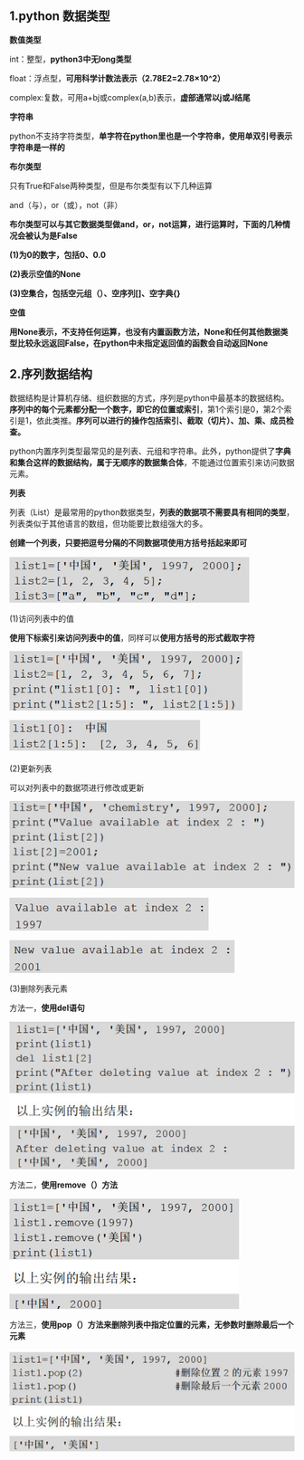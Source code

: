 ## 1.python 数据类型

**数值类型**

int：整型，**python3中无long类型**

float：浮点型，**可用科学计数法表示（2.78E2=2.78×10\^2）**

complex:复数，可用a+bj或complex(a,b)表示，**虚部通常以j或J结尾**

**字符串**

python不支持字符类型，**单字符在python里也是一个字符串，使用单双引号表示字符串是一样的**

**布尔类型**

只有True和False两种类型，但是布尔类型有以下几种运算

and（与），or（或），not（非）

**布尔类型可以与其它数据类型做and，or，not运算，进行运算时，下面的几种情况会被认为是False**

**(1)为0的数字，包括0、0.0**

**(2)表示空值的None**

**(3)空集合，包括空元组（）、空序列[]、空字典{}**

**空值**

**用None表示，不支持任何运算，也没有内置函数方法，None和任何其他数据类型比较永远返回False，在python中未指定返回值的函数会自动返回None**

## 2.序列数据结构

数据结构是计算机存储、组织数据的方式，序列是python中最基本的数据结构。**序列中的每个元素都分配一个数字，即它的位置或索引**，第1个索引是0，第2个索引是1，依此类推。**序列可以进行的操作包括索引、截取（切片）、加、乘、成员检查。**

python内置序列类型最常见的是列表、元组和字符串。此外，python提供了**字典和集合这样的数据结构，属于无顺序的数据集合体**，不能通过位置索引来访问数据元素。

**列表**

列表（List）是最常用的python数据类型，**列表的数据项不需要具有相同的类型**，列表类似于其他语言的数组，但功能要比数组强大的多。

**创建一个列表，只要把逗号分隔的不同数据项使用方括号括起来即可**

![](media/0db719d6cbfc2a2c5e80e87b0806c912.png)

(1)访问列表中的值

**使用下标索引来访问列表中的值**，同样可以**使用方括号的形式截取字符**

![](media/dcaded3405dd09312d8d8c32f8090470.png)

![](media/1f8911127843886b74fecec35df7d57e.png)

(2)更新列表

可以对列表中的数据项进行修改或更新

![](media/bea1fd89a15e93af81c50005cf560b9f.png)

![](media/b6cbdc10930447f184645752e137b23a.png)

![](media/138584c2333f5547fe7e4a7358a342d5.png)

(3)删除列表元素

方法一，**使用del语句**

![](media/bb53f1d9c9ab3f8481f0d2c52f47958d.png)

方法二，**使用remove（）方法**

![](media/ddd6129196f3cb3840608f8f9934e6ac.png)

方法三，**使用pop（）方法来删除列表中指定位置的元素，无参数时删除最后一个元素**

![](media/8d2d5f2f96232d5063c98f5ad54f0a12.png)
